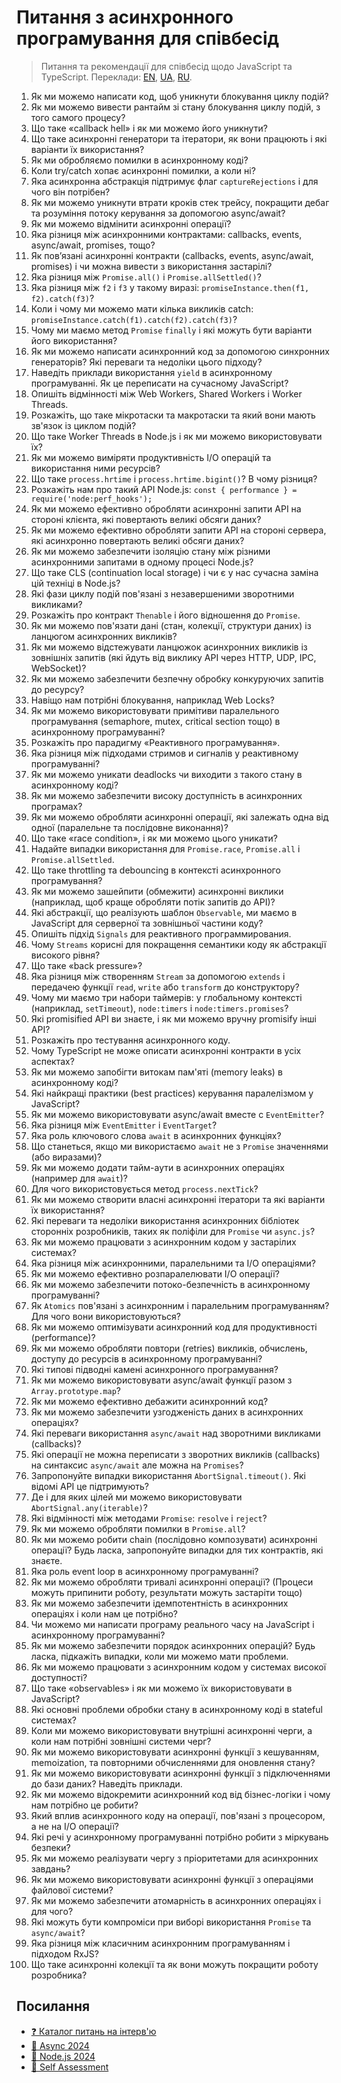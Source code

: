 # Питання з асинхронного програмування для співбесід

> Питання та рекомендації для співбесід щодо JavaScript та TypeScript.
> Переклади:
> [EN](https://github.com/tshemsedinov/Async-Interview-Questions/tree/en),
> [UA](https://github.com/tshemsedinov/Async-Interview-Questions/tree/ua),
> [RU](https://github.com/tshemsedinov/Async-Interview-Questions/tree/ru).

1. Як ми можемо написати код, щоб уникнути блокування циклу подій?
2. Як ми можемо вивести рантайм зі стану блокування циклу подій, з того самого процесу?
3. Що таке «callback hell» і як ми можемо його уникнути?
4. Що таке асинхронні генератори та ітератори, як вони працюють і які варіанти їх використання?
5. Як ми обробляємо помилки в асинхронному коді?
6. Коли try/catch хопає асинхронні помилки, а коли ні?
7. Яка асинхронна абстракція підтримує флаг `captureRejections` і для чого він потрібен?
8. Як ми можемо уникнути втрати кроків стек трейсу, покращити дебаг та розуміння потоку керування за допомогою async/await?
9. Як ми можемо відмінити асинхронні операції?
10. Яка різниця між асинхронними контрактами: callbacks, events, async/await, promises, тощо?
11. Як пов’язані асинхронні контракти (callbacks, events, async/await, promises) і чи можна вивести з використання застарілі?
12. Яка різниця між `Promise.all()` і `Promise.allSettled()`?
13. Яка різниця між `f2` і `f3` у такому виразі: `promiseInstance.then(f1, f2).catch(f3)`?
14. Коли і чому ми можемо мати кілька викликів catch: `promiseInstance.catch(f1).catch(f2).catch(f3)`?
15. Чому ми маємо метод `Promise` `finally` і які можуть бути варіанти його використання?
16. Як ми можемо написати асинхронний код за допомогою синхронних генераторів? Які переваги та недоліки цього підходу?
17. Наведіть приклади використання `yield` в асинхронному програмуванні. Як це переписати на сучасному JavaScript?
18. Опишіть відмінності між Web Workers, Shared Workers і Worker Threads.
19. Розкажіть, що таке мікротаски та макротаски та який вони мають зв'язок із циклом подій?
20. Що таке Worker Threads в Node.js і як ми можемо використовувати їх?
21. Як ми можемо виміряти продуктивність I/O операцій та використання ними ресурсів?
22. Що таке `process.hrtime` і `process.hrtime.bigint()`? В чому різниця?
23. Розкажіть нам про такий API Node.js: `const { performance } = require('node:perf_hooks');`
24. Як ми можемо ефективно обробляти асинхронні запити API на стороні клієнта, які повертають великі обсяги даних?
25. Як ми можемо ефективно обробляти запити API на стороні сервера, які асинхронно повертають великі обсяги даних?
26. Як ми можемо забезпечити ізоляцію стану між різними асинхронними запитами в одному процесі Node.js?
27. Що таке CLS (continuation local storage) і чи є у нас сучасна заміна цій техніці в Node.js?
28. Які фази циклу подій пов'язані з незавершеними зворотними викликами?
29. Розкажіть про контракт `Thenable` і його відношення до `Promise`.
30. Як ми можемо пов'язати дані (стан, колекції, структури даних) із ланцюгом асинхронних викликів?
31. Як ми можемо відстежувати ланцюжок асинхронних викликів із зовнішніх запитів (які йдуть від виклику API через HTTP, UDP, IPC, WebSocket)?
32. Як ми можемо забезпечити безпечну обробку конкуруючих запитів до ресурсу?
33. Навіщо нам потрібні блокування, наприклад Web Locks?
34. Як ми можемо використовувати примітиви паралельного програмування (semaphore, mutex, critical section тощо) в асинхронному програмуванні?
35. Розкажіть про парадигму «Реактивного програмування».
36. Яка різниця між підходами стримов и сигналів у реактивному програмуванні?
37. Як ми можемо уникати deadlocks чи виходити з такого стану в асинхронному коді?
38. Як ми можемо забезпечити високу доступність в асинхронних програмах?
39. Як ми можемо обробляти асинхронні операції, які залежать одна від одної (паралельне та послідовне виконання)?
40. Що таке «race condition», і як ми можемо цього уникати?
41. Надайте випадки використання для `Promise.race`, `Promise.all` і `Promise.allSettled`.
42. Що таке throttling та debouncing в контексті асинхронного програмування?
43. Як ми можемо зашейпити (обмежити) асинхронні виклики (наприклад, щоб краще обробляти потік запитів до API)?
44. Які абстракції, що реалізують шаблон `Observable`, ми маємо в JavaScript для серверної та зовнішньої частини коду?
45. Опишіть підхід `Signals` для реактивного программирования.
46. Чому `Streams` корисні для покращення семантики коду як абстракції високого рівня?
47. Що таке «back pressure»?
48. Яка різниця між створенням `Stream` за допомогою `extends` і передачею функції `read`, `write` або `transform` до конструктору?
49. Чому ми маємо три набори таймерів: у глобальному контексті (наприклад, `setTimeout`), `node:timers` і `node:timers.promises`?
50. Які promisified API ви знаєте, і як ми можемо вручну promisify інші API?
51. Розкажіть про тестування асинхронного коду.
52. Чому TypeScript не може описати асинхронні контракти в усіх аспектах?
53. Як ми можемо запобігти витокам пам'яті (memory leaks) в асинхронному коді?
54. Які найкращі практики (best practices) керування паралелізмом у JavaScript?
55. Як ми можемо використовувати async/await вместе с `EventEmitter`?
56. Яка різниця між `EventEmitter` і `EventTarget`?
57. Яка роль ключового слова `await` в асинхронних функціях?
58. Що станеться, якщо ми використаємо `await` не з `Promise` значеннями (або виразами)?
59. Як ми можемо додати тайм-аути в асинхронних операціях (например для `await`)?
60. Для чого використовується метод `process.nextTick`?
61. Як ми можемо створити власні асинхронні ітератори та які варіанти їх використання?
62. Які переваги та недоліки використання асинхронних бібліотек сторонніх розробників, таких як поліфіли для `Promise` чи `async.js`?
63. Як ми можемо працювати з асинхронним кодом у застарілих системах?
64. Яка різниця між асинхронними, паралельними та I/O операціями?
65. Як ми можемо ефективно розпаралелювати I/O операції?
66. Як ми можемо забезпечити потоко-безпечність в асинхронному програмуванні?
67. Як `Atomics` пов'язані з асинхронним і паралельним програмуванням? Для чого вони використовуються?
68. Як ми можемо оптимізувати асинхронний код для продуктивності (performance)?
69. Як ми можемо обробляти повтори (retries) викликів, обчислень, доступу до ресурсів в асинхронному програмуванні?
70. Які типові підводні камені асинхронного програмування?
71. Як ми можемо використовувати async/await функції разом з `Array.prototype.map`?
72. Як ми можемо ефективно дебажити асинхронний код?
73. Як ми можемо забезпечити узгодженість даних в асинхронних операціях?
74. Які переваги використання `async/await` над зворотними викликами (callbacks)?
75. Які операції не можна переписати з зворотних викликів (callbacks) на синтаксис `async/await` але можна на `Promises`?
76. Запропонуйте випадки використання `AbortSignal.timeout()`. Які відомі API це підтримують?
77. Де і для яких цілей ми можемо використовувати `AbortSignal.any(iterable)`?
78. Які відмінності між методами `Promise`: `resolve` і `reject`?
79. Як ми можемо обробляти помилки в `Promise.all`?
80. Як ми можемо робити chain (послідовно композувати) асинхронні операції? Будь ласка, запропонуйте випадки для тих контрактів, які знаєте.
81. Яка роль event loop в асинхронному програмуванні?
82. Як ми можемо обробляти тривалі асинхронні операції? (Процеси можуть припинити роботу, результати можуть застаріти тощо)
83. Як ми можемо забезпечити ідемпотентність в асинхронних операціях і коли нам це потрібно?
84. Чи можемо ми написати програму реального часу на JavaScript і асинхронному програмуванні?
85. Як ми можемо забезпечити порядок асинхронних операцій? Будь ласка, підкажіть випадки, коли ми можемо мати проблеми.
86. Як ми можемо працювати з асинхронним кодом у системах високої доступності?
87. Що таке «observables» і як ми можемо їх використовувати в JavaScript?
88. Які основні проблеми обробки стану в асинхронному коді в stateful системах?
89. Коли ми можемо використовувати внутрішні асинхронні черги, а коли нам потрібні зовнішні системи черг?
90. Як ми можемо використовувати асинхронні функції з кешуванням, memoization, та повторними обчисленнями для оновлення стану?
91. Як ми можемо використовувати асинхронні функції з підключеннями до бази даних? Наведіть приклади.
92. Як ми можемо відокремити асинхронний код від бізнес-логіки і чому нам потрібно це робити?
93. Який вплив асинхронного коду на операції, пов'язані з процесором, а не на I/O операції?
94. Які речі у асинхронному програмуванні потрібно робити з міркувань безпеки?
95. Як ми можемо реалізувати чергу з пріоритетами для асинхронних завдань?
96. Як ми можемо використовувати асинхронні функції з операціями файлової системи?
97. Як ми можемо забезпечити атомарність в асинхронних операціях і для чого?
98. Які можуть бути компроміси при виборі використання `Promise` та `async/await`?
99. Яка різниця між класичним асинхронним програмуванням і підходом RxJS?
100. Що таке асинхронні колекції та як вони можуть покращити роботу розробника?

## Посилання

- [❓ Каталог питань на інтерв'ю](https://github.com/tshemsedinov/Interview-Questions)
- [🔁 Async 2024](https://github.com/HowProgrammingWorks/Index/blob/master/Courses/Async-2024.md)
- [🚀 Node.js 2024](https://github.com/HowProgrammingWorks/Index/blob/master/Courses/NodeJS-2024.md)
- [🤖 Self Assessment](https://github.com/HowProgrammingWorks/SelfAssessment)
